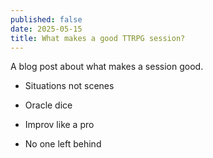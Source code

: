 ```yaml
---
published: false
date: 2025-05-15
title: What makes a good TTRPG session?
---
```

A blog post about what makes a session good.

*   Situations not scenes
    
*   Oracle dice
    
*   Improv like a pro
    
*   No one left behind